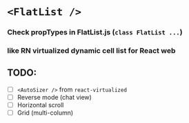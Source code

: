 # `<FlatList />`

### Check propTypes in FlatList.js (`class FlatList ...`)
### <FlatList /> like RN virtualized dynamic cell list for React web

## TODO:
- [ ] `<AutoSizer />` from `react-virtualized`
- [ ] Reverse mode (chat view)
- [ ] Horizontal scroll
- [ ] Grid (multi-column)
